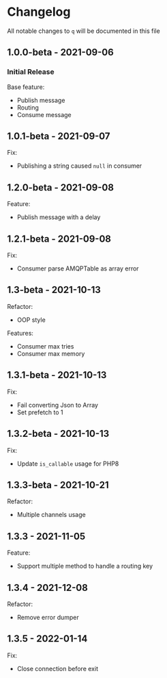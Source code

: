 # Changelog

All notable changes to `q` will be documented in this file

## 1.0.0-beta - 2021-09-06

### Initial Release
Base feature:
- Publish message
- Routing
- Consume message

## 1.0.1-beta - 2021-09-07
Fix:
- Publishing a string caused `null` in consumer

## 1.2.0-beta - 2021-09-08
Feature:
- Publish message with a delay

## 1.2.1-beta - 2021-09-08
Fix:
- Consumer parse AMQPTable as array error

## 1.3-beta - 2021-10-13
Refactor:
- OOP style

Features:
- Consumer max tries
- Consumer max memory

## 1.3.1-beta - 2021-10-13
Fix:
- Fail converting Json to Array
- Set prefetch to 1

## 1.3.2-beta - 2021-10-13
Fix:
- Update `is_callable` usage for PHP8

## 1.3.3-beta - 2021-10-21
Refactor:
- Multiple channels usage

## 1.3.3 - 2021-11-05
Feature:
- Support multiple method to handle a routing key

## 1.3.4 - 2021-12-08
Refactor:
- Remove error dumper

## 1.3.5 - 2022-01-14
Fix:
- Close connection before exit